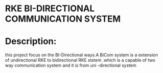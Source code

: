 # RKE BI-DIRECTIONAL COMMUNICATION SYSTEM
# Description:
this project focus on the BI-Directional ways.A BiCom system is a extension of undirectional RKE to bidirectional RKE ststem .which is a capable of two way communication system and it is from uni -directional system
